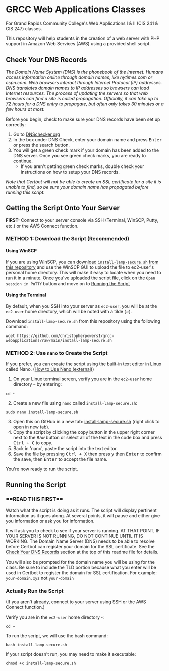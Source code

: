 # GRCC Web Applications Classes

For Grand Rapids Community College's Web Applications I &amp; II (CIS 241 &amp; CIS 247) classes. 

This repository will help students in the creation of a web server with PHP support in Amazon Web Services (AWS) using a provided shell script.

## Check Your DNS Records

_The Domain Name System (DNS) is the phonebook of the Internet. Humans access information online through domain names, like nytimes.com or espn.com. Web browsers interact through Internet Protocol (IP) addresses. DNS translates domain names to IP addresses so browsers can load Internet resources. The process of updating the servers so that web browsers can find a site is called propagation. Officially, it can take up to 72 hours for a DNS entry to propagate, but often only takes 30 minutes or a few hours at most._

Before you begin, check to make sure your DNS records have been set up correctly:

1. Go to [DNSchecker.org](https://dnschecker.org/)
2. In the box under DNS Check, enter your domain name and press <kbd>Enter</kbd> or press the search button.
3. You will get a green check mark if your domain has been added to the DNS server. Once you see green check marks, you are ready to continue.
    - If you aren't getting green check marks, double check your instructions on how to setup your DNS records.

*Note that Certbot will not be able to create an SSL certificate for a site it is unable to find, so be sure your domain name has propagated before running this script.*

## Getting the Script Onto Your Server

**FIRST:** Connect to your server console via SSH (Terminal, WinSCP, Putty, etc.) or the AWS Connect function.

### METHOD 1: Download the Script (Recommended)

#### Using WinSCP

If you are using WinSCP, you can [download `install-lamp-secure.sh` from this repository](install-lamp-secure.sh?raw=1) and use the WinSCP GUI to upload the file to ec2-user's personal home directory. This will make it easy to locate when you need to run it in a minute. Once you've uploaded the script file, click on the `Open session in PuTTY` button and move on to [Running the Script](#running-the-script)

#### Using the Terminal

By default, when you SSH into your server as `ec2-user`, you will be at the `ec2-user` home directory, which will be noted with a tilde (~).

Download `install-lamp-secure.sh` from this repository using the following command:

```
wget https://github.com/christopherpowers1/grcc-webapplications/raw/main/install-lamp-secure.sh
```

### METHOD 2: Use `nano` to Create the Script

If you prefer, you can create the script using the built-in text editor in Linux called Nano. ([How to Use Nano (external)](https://linuxize.com/post/how-to-use-nano-text-editor/)) 

1. On your Linux terminal screen, verify you are in the `ec2-user` home directory `~` by entering: 
```
cd ~
```
2. Create a new file using `nano` called `install-lamp-secure.sh`:
```
sudo nano install-lamp-secure.sh
```

3. Open this on GitHub in a new tab: [install-lamp-secure.sh](./install-lamp-secure.sh) (right click to open in new tab).
4. Copy the script by clicking the copy button in the upper right corner next to the <kbd>Raw</kbd> button or select all of the text in the code box and press <kbd>Ctrl + C</kbd> to copy.
5. Back in 'nano', paste the script into the text editor.
6. Save the file by pressing <kbd>Ctrl + X</kbd> then press <kbd>y</kbd> then <kbd>Enter</kbd> to confirm the save, then <kbd>Enter</kbd> to accept the file name.

You're now ready to run the script.

## Running the Script

### ==READ THIS FIRST==

Watch what the script is doing as it runs. The script will display pertinent information as it goes along. At several points, it will pause and either give you information or ask you for information. 

It will ask you to check to see if your server is running. AT THAT POINT, IF YOUR SERVER IS NOT RUNNING, DO NOT CONTINUE UNTIL IT IS WORKING. The Domain Name Server (DNS) needs to be able to resolve before Certbot can register your domain for the SSL certificate. See the [Check Your DNS Records](#check-your-dns-records) section at the top of this readme file for details.

You will also be prompted for the domain name you will be using for the class. Be sure to include the TLD portion because what you enter will be used in Certbot to register the domain for SSL certification. For example: `your-domain.xyz` not `your-domain`

### Actually Run the Script

(If you aren't already, connect to your server using SSH or the AWS Connect function.)

Verify you are in the `ec2-user` home directory `~`:
```
cd ~
```

To run the script, we will use the bash command:
```
bash install-lamp-secure.sh
```

If your script doesn't run, you may need to make it executable:
```
chmod +x install-lamp-secure.sh
```
